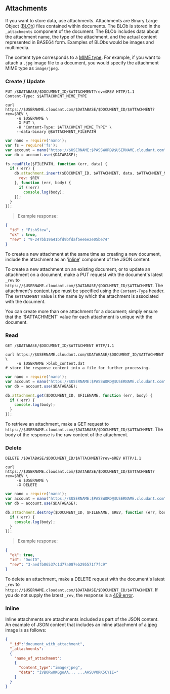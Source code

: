 ## Attachments

If you want to store data, use attachments.
Attachments are Binary Large Object ([BLOb](http://en.wikipedia.org/wiki/Binary_large_object)) files contained within documents.
The BLOb is stored in the `_attachments` component of the document.
The BLOb includes data about the attachment name, the type of the attachment, and the actual content represented in BASE64 form.
Examples of BLObs would be images and multimedia.

The content type corresponds to a [MIME type][mime].
For example, if you want to attach a `.jpg` image file to a document,
you would specify the attachment MIME type as `image/jpeg`.

### Create / Update

```http
PUT /$DATABASE/$DOCUMENT_ID/$ATTACHMENT?rev=$REV HTTP/1.1
Content-Type: $$ATTACHMENT_MIME_TYPE
```

```shell
curl https://$USERNAME.cloudant.com/$DATABASE/$DOCUMENT_ID/$ATTACHMENT?rev=$REV \
     -u $USERNAME \
     -X PUT \
     -H "Content-Type: $ATTACHMENT_MIME_TYPE" \
     --data-binary @$ATTACHMENT_FILEPATH
```

```javascript
var nano = require('nano');
var fs = require('fs');
var account = nano("https://$USERNAME:$PASSWORD@$USERNAME.cloudant.com");
var db = account.use($DATABASE);

fs.readFile($FILEPATH, function (err, data) {
  if (!err) {
    db.attachment.insert($DOCUMENT_ID, $ATTACHMENT, data, $ATTACHMENT_MIME_TYPE, { 
      rev: $REV
    }, function (err, body) {
      if (!err)
        console.log(body);
    });
  }
});
```

> Example response:

```json
{
  "id" : "FishStew",
  "ok" : true,
  "rev" : "9-247bb19a41bfd9bfdaf5ee6e2e05be74"
}
```

To create a new attachment at the same time as creating a new document,
include the attachment as an '[inline](#inline)' component of the JSON content.

To create a new attachment on an existing document,
or to update an attachment on a document,
make a PUT request with the document's latest `_rev` to `https://$USERNAME.cloudant.com/$DATABASE/$DOCUMENT_ID/$ATTACHMENT`. 
The attachment's [content type][mime] must be specified using the `Content-Type` header.
The `$ATTACHMENT` value is the name by which the attachment is associated with the document.

<aside>You can create more than one attachment for a document;
simply ensure that the `$ATTACHMENT` value for each attachment is unique with the document.</aside>

### Read

```http
GET /$DATABASE/$DOCUMENT_ID/$ATTACHMENT HTTP/1.1
```

```shell
curl https://$USERNAME.cloudant.com/$DATABASE/$DOCUMENT_ID/$ATTACHMENT \
     -u $USERNAME >blob_content.dat
# store the response content into a file for further processing.
```

```javascript
var nano = require('nano');
var account = nano("https://$USERNAME:$PASSWORD@$USERNAME.cloudant.com");
var db = account.use($DATABASE);

db.attachment.get($DOCUMENT_ID, $FILENAME, function (err, body) {
  if (!err) {
    console.log(body);
  }
});
```

To retrieve an attachment,
make a GET request to `https://$USERNAME.cloudant.com/$DATABASE/$DOCUMENT_ID/$ATTACHMENT`.
The body of the response is the raw content of the attachment.

### Delete

```http
DELETE /$DATABASE/$DOCUMENT_ID/$ATTACHMENT?rev=$REV HTTP/1.1
```

```shell
curl https://$USERNAME.cloudant.com/$DATABASE/$DOCUMENT_ID/$ATTACHMENT?rev=$REV \
     -u $USERNAME \
     -X DELETE
```

```javascript
var nano = require('nano');
var account = nano("https://$USERNAME:$PASSWORD@$USERNAME.cloudant.com");
var db = account.use($DATABASE);

db.attachment.destroy($DOCUMENT_ID, $FILENAME, $REV, function (err, body) {
  if (!err) {
    console.log(body);
  }
});
```

> Example response:

```json
{
  "ok": true,
  "id": "DocID",
  "rev": "3-aedfb06537c1d77a087eb295571f7fc9"
}
```

To delete an attachment, make a DELETE request with the document's latest `_rev` to `https://$USERNAME.cloudant.com/$DATABASE/$DOCUMENT_ID/$ATTACHMENT`.
If you do not supply the latest `_rev`,
the response is a [409 error](#errors).

### Inline

Inline attachments are attachments included as part of the JSON content.
An example of JSON content that includes an inline attachment of a jpeg image is as follows:

```json
{
  "_id":"document_with_attachment",
  "_attachments":
  {
    "name_of_attachment":
    {
      "content_type":"image/jpeg",
      "data": "iVBORw0KGgoAA... ...AASUVORK5CYII="
    }
  }
}
```

[mime]: http://en.wikipedia.org/wiki/Internet_media_type#List_of_common_media_types
